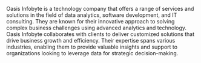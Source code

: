 Oasis Infobyte is a technology company that offers a range of services and solutions in the field of data analytics, software development, and IT consulting. They are known for their innovative approach to solving complex business challenges using advanced analytics and technology. Oasis Infobyte collaborates with clients to deliver customized solutions that drive business growth and efficiency. Their expertise spans various industries, enabling them to provide valuable insights and support to organizations looking to leverage data for strategic decision-making.
